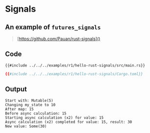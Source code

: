 # Signals

## An example of `futures_signals`

> [https://github.com/Pauan/rust-signals]()

## Code

<tabs>
<tab label="main.rs">

```rust,edition2021
{{#include ../../../examples/r1/hello-rust-signals/src/main.rs}}
```

</tab>
<tab label="Cargo.toml">

```toml
{{#include ../../../examples/r1/hello-rust-signals/Cargo.toml}}
```

</tab>
</tabs>

## Output

```
Start with: Mutable(5)
Changing my_state to 10
After map: 15
Before async calculation: 15
Starting async calculation (x2) for value: 15
Async calculation (x2) completed for value: 15, result: 30
New value: Some(30)
```
